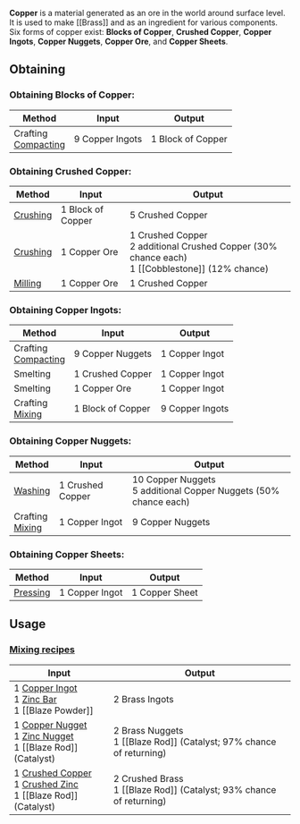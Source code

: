 **Copper** is a material generated as an ore in the world around surface level. It is used to make [[Brass]] and as an ingredient for various components. Six forms of copper exist: **Blocks of Copper**, **Crushed Copper**, **Copper Ingots**, **Copper Nuggets**, **Copper Ore**, and **Copper Sheets**.

## Obtaining
### Obtaining Blocks of Copper:
| Method | Input | Output |
| ------------- | ------------- | ------------- |
| Crafting <br> [Compacting](Mechanical-Press) | 9 Copper Ingots | 1 Block of Copper |

### Obtaining Crushed Copper:
| Method | Input | Output |
| ------------- | ------------- | ------------- |
| [Crushing](Crushing-Wheels) | 1 Block of Copper | 5 Crushed Copper |
| [Crushing](Crushing-Wheels) | 1 Copper Ore | 1 Crushed Copper <br> 2 additional Crushed Copper (30% chance each) <br> 1 [[Cobblestone]] (12% chance) |
| [Milling](Millstone) | 1 Copper Ore | 1 Crushed Copper |

### Obtaining Copper Ingots:
| Method | Input | Output |
| ------------- | ------------- | ------------- |
| Crafting <br> [Compacting](Mechanical-Press) | 9 Copper Nuggets | 1 Copper Ingot |
| Smelting | 1 Crushed Copper | 1 Copper Ingot |
| Smelting | 1 Copper Ore | 1 Copper Ingot |
| Crafting <br> [Mixing](Mechanical-Mixer) | 1 Block of Copper | 9 Copper Ingots |

### Obtaining Copper Nuggets:
| Method | Input | Output |
| ------------- | ------------- | ------------- |
| [Washing](Encased-Fan) | 1 Crushed Copper | 10 Copper Nuggets <br> 5 additional Copper Nuggets (50% chance each) |
| Crafting <br> [Mixing](Mechanical-Mixer) | 1 Copper Ingot | 9 Copper Nuggets |

### Obtaining Copper Sheets:
| Method | Input | Output |
| ------------- | ------------- | ------------- |
| [Pressing](Mechanical-Press) | 1 Copper Ingot | 1 Copper Sheet |

## Usage
### [Mixing recipes](Mechanical-Mixer)
| Input  | Output |
| ------------- | ------------- |
| 1 [Copper Ingot](Copper) <br> 1 [Zinc Bar](Zinc) <br> 1 [[Blaze Powder]] | 2 Brass Ingots |
| 1 [Copper Nugget](Copper) <br> 1 [Zinc Nugget](Zinc) <br> 1 [[Blaze Rod]] (Catalyst) | 2 Brass Nuggets <br> 1 [[Blaze Rod]] (Catalyst; 97% chance of returning) |
| 1 [Crushed Copper](Copper) <br> 1 [Crushed Zinc](Zinc) <br> 1 [[Blaze Rod]] (Catalyst) | 2 Crushed Brass <br> 1 [[Blaze Rod]] (Catalyst; 93% chance of returning) |